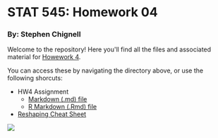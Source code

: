# STAT 545: Homework 04
### By: Stephen Chignell

Welcome to the repository! Here you'll find all the files and associated material for [Howework 4](http://stat545.com/Classroom/assignments/hw04/hw04.html). 

You can access these by navigating the directory above, or use the following shorcuts:

- HW4 Assignment
    - [Markdown (.md) file](https://github.com/STAT545-UBC-students/hw04-schignel/blob/master/hw04-schignel.md)
    - [R Markdown (.Rmd) file](https://github.com/STAT545-UBC-students/hw04-schignel/blob/master/hw04-schignel.Rmd)
- [Reshaping Cheat Sheet](https://github.com/STAT545-UBC-students/hw04-schignel/blob/master/Reshaping_in_tidyR_-_cheat_sheet.md)




![](https://media.giphy.com/media/13j8f255dPErew/giphy.gif)



